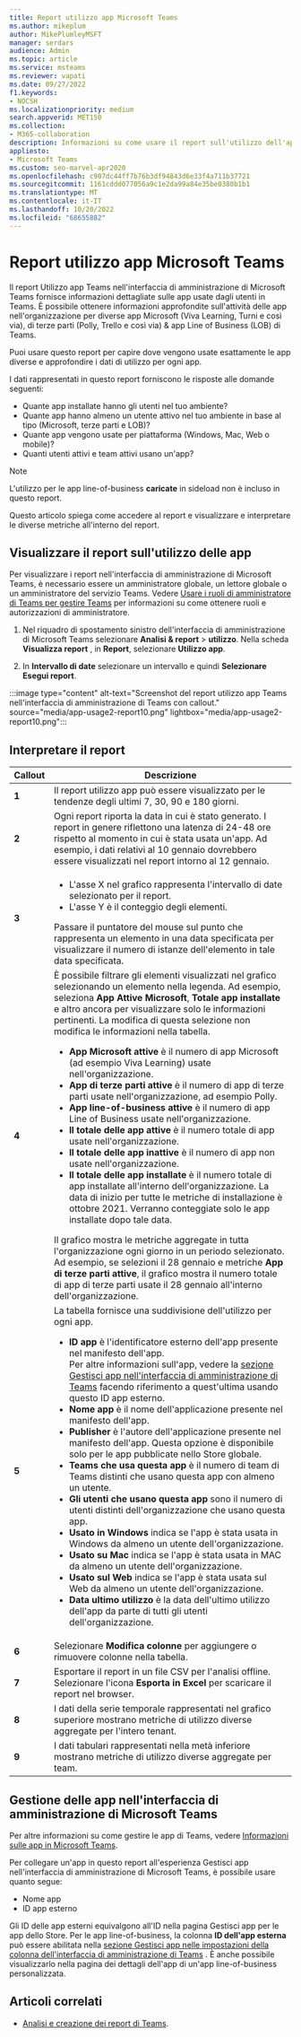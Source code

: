 ```yaml
---
title: Report utilizzo app Microsoft Teams
ms.author: mikeplum
author: MikePlumleyMSFT
manager: serdars
audience: Admin
ms.topic: article
ms.service: msteams
ms.reviewer: vapati
ms.date: 09/27/2022
f1.keywords:
- NOCSH
ms.localizationpriority: medium
search.appverid: MET150
ms.collection:
- M365-collaboration
description: Informazioni su come usare il report sull'utilizzo dell'app Teams nell'interfaccia di amministrazione di Teams per conoscere i team e gli utenti attivi di un'app.
appliesto:
- Microsoft Teams
ms.custom: seo-marvel-apr2020
ms.openlocfilehash: c907dc44ff7b76b3df94843d6e33f4a711b37721
ms.sourcegitcommit: 1161cddd077056a9c1e2da99a84e35be0380b1b1
ms.translationtype: MT
ms.contentlocale: it-IT
ms.lasthandoff: 10/20/2022
ms.locfileid: "68655882"
---
```

# <a name="microsoft-teams-app-usage-report"></a>Report utilizzo app Microsoft Teams

Il report Utilizzo app Teams nell'interfaccia di amministrazione di Microsoft Teams fornisce informazioni dettagliate sulle app usate dagli utenti in Teams. È possibile ottenere informazioni approfondite sull'attività delle app nell'organizzazione per diverse app Microsoft (Viva Learning, Turni e così via), di terze parti (Polly, Trello e così via) & app Line of Business (LOB) di Teams.   

Puoi usare questo report per capire dove vengono usate esattamente le app diverse e approfondire i dati di utilizzo per ogni app.

I dati rappresentati in questo report forniscono le risposte alle domande seguenti:

-  Quante app installate hanno gli utenti nel tuo ambiente?
-  Quante app hanno almeno un utente attivo nel tuo ambiente in base al tipo (Microsoft, terze parti e LOB)?
-  Quante app vengono usate per piattaforma (Windows, Mac, Web o mobile)?
-  Quanti utenti attivi e team attivi usano un'app?

> [!NOTE]
> L'utilizzo per le app line-of-business **caricate** in sideload non è incluso in questo report.

Questo articolo spiega come accedere al report e visualizzare e interpretare le diverse metriche all'interno del report. 

## <a name="view-the-app-usage-report"></a>Visualizzare il report sull'utilizzo delle app

Per visualizzare i report nell'interfaccia di amministrazione di Microsoft Teams, è necessario essere un amministratore globale, un lettore globale o un amministratore del servizio Teams. Vedere [Usare i ruoli di amministratore di Teams per gestire Teams](../using-admin-roles.md) per informazioni su come ottenere ruoli e autorizzazioni di amministratore.

1. Nel riquadro di spostamento sinistro dell'interfaccia di amministrazione di Microsoft Teams selezionare **Analisi & report** > **utilizzo**. Nella scheda **Visualizza report** , in **Report**, selezionare **Utilizzo app**.

2. In **Intervallo di date** selezionare un intervallo e quindi **Selezionare Esegui report**.

:::image type="content" alt-text="Screenshot del report utilizzo app Teams nell'interfaccia di amministrazione di Teams con callout." source="media/app-usage2-report10.png" lightbox="media/app-usage2-report10.png":::

## <a name="interpret-the-report"></a>Interpretare il report

|Callout |Descrizione  |
|--------|-------------|
|**1**   |Il report utilizzo app può essere visualizzato per le tendenze degli ultimi 7, 30, 90 e 180 giorni. |
|**2**   |Ogni report riporta la data in cui è stato generato. I report in genere riflettono una latenza di 24-48 ore rispetto al momento in cui è stata usata un'app. Ad esempio, i dati relativi al 10 gennaio dovrebbero essere visualizzati nel report intorno al 12 gennaio. |
|**3**   |<ul><li>L'asse X nel grafico rappresenta l'intervallo di date selezionato per il report.</li> <li> L'asse Y è il conteggio degli elementi.</li> </ul>Passare il puntatore del mouse sul punto che rappresenta un elemento in una data specificata per visualizzare il numero di istanze dell'elemento in tale data specificata.|
|**4**   |È possibile filtrare gli elementi visualizzati nel grafico selezionando un elemento nella legenda. Ad esempio, seleziona **App Attive Microsoft**, **Totale app installate** e altro ancora per visualizzare solo le informazioni pertinenti. La modifica di questa selezione non modifica le informazioni nella tabella. <ul><li>**App Microsoft attive** è il numero di app Microsoft (ad esempio Viva Learning) usate nell'organizzazione. </li> <li>**App di terze parti attive** è il numero di app di terze parti usate nell'organizzazione, ad esempio Polly.  </li> <li>**App line-of-business attive** è il numero di app Line of Business usate nell'organizzazione. </li><li>**Il totale delle app attive** è il numero totale di app usate nell'organizzazione. </li><li>**Il totale delle app inattive** è il numero di app non usate nell'organizzazione. </li><li>**Il totale delle app installate** è il numero totale di app installate all'interno dell'organizzazione. La data di inizio per tutte le metriche di installazione è ottobre 2021. Verranno conteggiate solo le app installate dopo tale data.</li></ul> Il grafico mostra le metriche aggregate in tutta l'organizzazione ogni giorno in un periodo selezionato. Ad esempio, se selezioni il 28 gennaio e metriche **App di terze parti attive**, il grafico mostra il numero totale di app di terze parti usate il 28 gennaio all'interno dell'organizzazione.  |
|**5**   |La tabella fornisce una suddivisione dell'utilizzo per ogni app. <ul><li>**ID app** è l'identificatore esterno dell'app presente nel manifesto dell'app. <br/>Per altre informazioni sull'app, vedere la [sezione Gestisci app nell'interfaccia di amministrazione di Teams](/microsoftteams/manage-apps) facendo riferimento a quest'ultima usando questo ID app esterno.</li> <li>**Nome app** è il nome dell'applicazione presente nel manifesto dell'app. </li> <li>**Publisher** è l'autore dell'applicazione presente nel manifesto dell'app. Questa opzione è disponibile solo per le app pubblicate nello Store globale.</li> <li>**Teams che usa questa app** è il numero di team di Teams distinti che usano questa app con almeno un utente. </li><li>**Gli utenti che usano questa app** sono il numero di utenti distinti dell'organizzazione che usano questa app.</li> <li>**Usato in Windows** indica se l'app è stata usata in Windows da almeno un utente dell'organizzazione.</li><li>**Usato su Mac** indica se l'app è stata usata in MAC da almeno un utente dell'organizzazione.</li><li>**Usato sul Web** indica se l'app è stata usata sul Web da almeno un utente dell'organizzazione. </li> <li>**Data ultimo utilizzo** è la data dell'ultimo utilizzo dell'app da parte di tutti gli utenti dell'organizzazione. </li></ul> |
|**6**   |Selezionare **Modifica colonne** per aggiungere o rimuovere colonne nella tabella.|
|**7**   |Esportare il report in un file CSV per l'analisi offline. Selezionare l'icona **Esporta in Excel** per scaricare il report nel browser.|
|**8** |I dati della serie temporale rappresentati nel grafico superiore mostrano metriche di utilizzo diverse aggregate per l'intero tenant.|
|**9** |I dati tabulari rappresentati nella metà inferiore mostrano metriche di utilizzo diverse aggregate per team.|


## <a name="managing-apps-in-the-microsoft-teams-admin-center"></a>Gestione delle app nell'interfaccia di amministrazione di Microsoft Teams

Per altre informazioni su come gestire le app di Teams, vedere [Informazioni sulle app in Microsoft Teams](/microsoftteams/deploy-apps-microsoft-teams-landing-page.md).

Per collegare un'app in questo report all'esperienza Gestisci app nell'interfaccia di amministrazione di Microsoft Teams, è possibile usare quanto segue:

- Nome app
- ID app esterno

Gli ID delle app esterni equivalgono all'ID nella pagina Gestisci app per le app dello Store. Per le app line-of-business, la colonna **ID dell'app esterna**  può essere abilitata nella [sezione Gestisci app nelle impostazioni della colonna dell'interfaccia di amministrazione di Teams](/microsoftteams/manage-apps) . È anche possibile visualizzarlo nella pagina dei dettagli dell'app di un'app line-of-business personalizzata.

## <a name="related-articles"></a>Articoli correlati

- [Analisi e creazione dei report di Teams](teams-reporting-reference.md).
